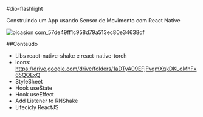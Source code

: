 #dio-flashlight

Construindo um App usando Sensor de Movimento com React Native

![picasion com_57de49ff1c958d79a513ec80e34638df](https://user-images.githubusercontent.com/54116971/168671889-223841c5-b123-4689-b213-87cb155f962b.gif)

##Conteúdo
- Libs react-native-shake e react-native-torch
- icons: https://drive.google.com/drive/folders/1aDTyA09EFjFvqmXqkDKLoMhFx65QQExQ
- StyleSheet
- Hook useState
- Hook useEffect
- Add Listener to RNShake
- Lifecicly ReactJS
  
